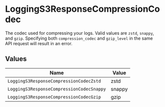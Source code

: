 # LoggingS3ResponseCompressionCodec

The codec used for compressing your logs. Valid values are `zstd`, `snappy`, and `gzip`. Specifying both `compression_codec` and `gzip_level` in the same API request will result in an error.


## Values

| Name                                      | Value                                     |
| ----------------------------------------- | ----------------------------------------- |
| `LoggingS3ResponseCompressionCodecZstd`   | zstd                                      |
| `LoggingS3ResponseCompressionCodecSnappy` | snappy                                    |
| `LoggingS3ResponseCompressionCodecGzip`   | gzip                                      |